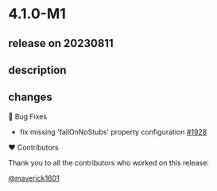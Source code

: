 # 4.1.0-M1

## release on 20230811

## description

## changes

🐞 Bug Fixes

* fix missing 'failOnNoStubs' property configuration <a href="https://github.com/spring-cloud/spring-cloud-contract/pull/1928" data-hovercard-type="pull_request" data-hovercard-url="/spring-cloud/spring-cloud-contract/pull/1928/hovercard">#1928</a>

❤️ Contributors

Thank you to all the contributors who worked on this release:

<a class="user-mention notranslate" data-hovercard-type="user" data-hovercard-url="/users/maverick1601/hovercard" data-octo-click="hovercard-link-click" data-octo-dimensions="link_type:self" href="https://github.com/maverick1601">@maverick1601</a>

